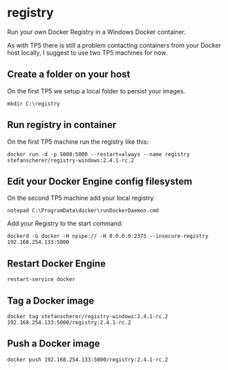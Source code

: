 # registry

Run your own Docker Registry in a Windows Docker container.

As with TP5 there is still a problem contacting containers from your Docker host locally, I suggest to use two TP5 machines for now.

## Create a folder on your host

On the first TP5 we setup a local folder to persist your images.

```
mkdir C:\registry
```

## Run registry in container

On the first TP5 machine run the registry like this:

```
docker run -d -p 5000:5000 --restart=always --name registry stefanscherer/registry-windows:2.4.1-rc.2
```

## Edit your Docker Engine config filesystem

On the second TP5 machine add your local registry

```
notepad C:\ProgramData\docker\runDockerDaemon.cmd
```

Add your Registry to the start command:

```
dockerd -G docker -H npipe:// -H 0.0.0.0:2375 --insecure-registry 192.168.254.133:5000
```

## Restart Docker Engine

```
restart-service docker
```

## Tag a Docker image

```
docker tag stefanscherer/registry-windows:2.4.1-rc.2 192.168.254.133:5000/registry:2.4.1-rc.2
```

## Push a Docker image

```
docker push 192.168.254.133:5000/registry:2.4.1-rc.2
```
